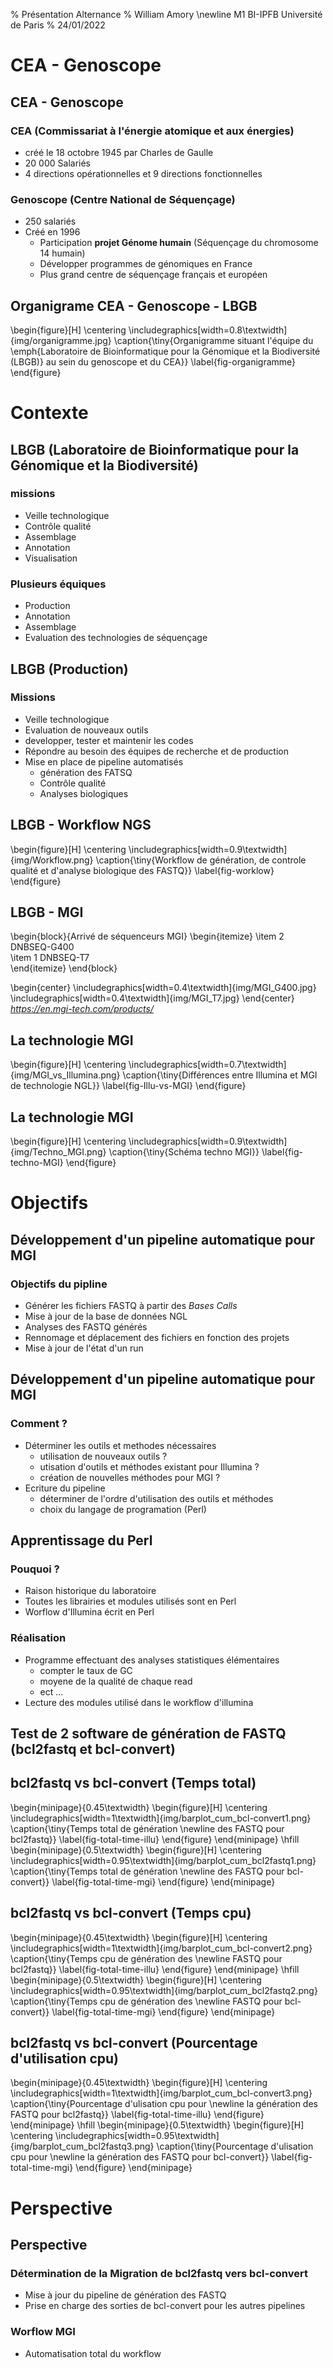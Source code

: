 % Présentation Alternance
% William Amory \newline M1 BI-IPFB Université de Paris
% 24/01/2022

# CEA - Genoscope  
## CEA - Genoscope
### CEA (Commissariat à l'énergie atomique et aux énergies)  
- créé le 18 octobre 1945 par Charles de Gaulle   
- 20 000 Salariés  
- 4 directions opérationnelles et 9 directions fonctionnelles  


### Genoscope (Centre National de Séquençage)
- 250 salariés  
- Créé en 1996  
    - Participation **projet Génome humain** (Séquençage du chromosome 14 humain)  
    - Développer programmes de génomiques en France  
    - Plus grand centre de séquençage français et européen 

## Organigrame CEA - Genoscope - LBGB
\begin{figure}[H]
    \centering
    \includegraphics[width=0.8\textwidth]{img/organigramme.jpg}
    \caption{\tiny{Organigramme situant l'équipe du \emph{Laboratoire de Bioinformatique pour la Génomique et la Biodiversité (LBGB)} au sein du genoscope et du CEA}}
    \label{fig-organigramme}
\end{figure}

# Contexte
## LBGB (Laboratoire de Bioinformatique pour la Génomique et la Biodiversité)
### missions  
- Veille technologique  
- Contrôle qualité  
- Assemblage  
- Annotation  
- Visualisation  

### Plusieurs équiques  
- Production  
- Annotation  
- Assemblage
- Evaluation des technologies de séquençage  

## LBGB (Production)
### Missions
- Veille technologique  
- Evaluation de nouveaux outils  
- developper, tester et maintenir les codes  
- Répondre au besoin des équipes de recherche et de production
- Mise en place de pipeline automatisés  
    - génération des FATSQ  
    - Contrôle qualité  
    - Analyses biologiques

## LBGB - Workflow NGS 
\begin{figure}[H]
    \centering
    \includegraphics[width=0.9\textwidth]{img/Workflow.png}
    \caption{\tiny{Workflow de génération, de controle qualité et d'analyse biologique des FASTQ}}
    \label{fig-worklow}
\end{figure}

## LBGB - MGI
\begin{block}{Arrivé de séquenceurs MGI}
    \begin{itemize}
        \item 2 DNBSEQ-G400  
        \item 1 DNBSEQ-T7  
    \end{itemize}
\end{block}

\begin{center}
    \includegraphics[width=0.4\textwidth]{img/MGI_G400.jpg}
    \includegraphics[width=0.4\textwidth]{img/MGI_T7.jpg}
\end{center}
<cite>https://en.mgi-tech.com/products/</cite>

##  La technologie MGI
\begin{figure}[H]
    \centering
    \includegraphics[width=0.7\textwidth]{img/MGI_vs_Illumina.png}
    \caption{\tiny{Différences entre Illumina et MGI de technologie NGL}}
    \label{fig-Illu-vs-MGI}
\end{figure}

##  La technologie MGI
\begin{figure}[H]
    \centering
    \includegraphics[width=0.9\textwidth]{img/Techno_MGI.png}
    \caption{\tiny{Schéma techno MGI}}
    \label{fig-techno-MGI}
\end{figure}



# Objectifs
## Développement d'un pipeline automatique pour MGI
### Objectifs du pipline  
- Générer les fichiers FASTQ à partir des *Bases Calls*  
- Mise à jour de la base de données NGL  
- Analyses des FASTQ générés  
- Rennomage et déplacement des fichiers en fonction des projets  
- Mise à jour de l'état d'un run  

## Développement d'un pipeline automatique pour MGI
### Comment ?    
- Déterminer les outils et methodes nécessaires  
    - utilisation de nouveaux outils ?  
    - utisation d'outils et méthodes existant pour Illumina ?  
    - création de nouvelles méthodes pour MGI ?  
- Ecriture du pipeline  
    - déterminer de l'ordre d'utilisation des outils et méthodes  
    - choix du langage de programation (Perl)  


## Apprentissage du Perl
### Pouquoi ?  
- Raison historique du laboratoire  
- Toutes les librairies et modules utilisés sont en Perl  
- Worflow d'Illumina écrit en Perl  

### Réalisation  
- Programme effectuant des analyses statistiques élémentaires  
    - compter le taux de GC  
    - moyene de la qualité de chaque read   
    - ect ...  
- Lecture des modules utilisé dans le workflow d'illumina  

## Test de 2 software de génération de FASTQ (bcl2fastq et bcl-convert)
## bcl2fastq vs bcl-convert (Temps total)
\begin{minipage}{0.45\textwidth}
    \begin{figure}[H]
        \centering
        \includegraphics[width=1\textwidth]{img/barplot_cum_bcl-convert1.png}
        \caption{\tiny{Temps total de génération \newline des FASTQ pour bcl2fastq}}
        \label{fig-total-time-illu}
    \end{figure}
\end{minipage} 
\hfill
\begin{minipage}{0.5\textwidth}
    \begin{figure}[H]
        \centering
        \includegraphics[width=0.95\textwidth]{img/barplot_cum_bcl2fastq1.png}
        \caption{\tiny{Temps total de génération \newline des FASTQ pour bcl-convert}}
        \label{fig-total-time-mgi}
    \end{figure}
\end{minipage} 

## bcl2fastq vs bcl-convert (Temps cpu)
\begin{minipage}{0.45\textwidth}
    \begin{figure}[H]
        \centering
        \includegraphics[width=1\textwidth]{img/barplot_cum_bcl-convert2.png}
        \caption{\tiny{Temps cpu de génération des \newline FASTQ pour bcl2fastq}}
        \label{fig-total-time-illu}
    \end{figure}
\end{minipage} 
\hfill
\begin{minipage}{0.5\textwidth}
    \begin{figure}[H]
        \centering
        \includegraphics[width=0.95\textwidth]{img/barplot_cum_bcl2fastq2.png}
        \caption{\tiny{Temps cpu de génération des \newline FASTQ pour bcl-convert}}
        \label{fig-total-time-mgi}
    \end{figure}
\end{minipage} 

## bcl2fastq vs bcl-convert (Pourcentage d'utilisation cpu)
\begin{minipage}{0.45\textwidth}
    \begin{figure}[H]
        \centering
        \includegraphics[width=1\textwidth]{img/barplot_cum_bcl-convert3.png}
        \caption{\tiny{Pourcentage d'ulisation cpu pour \newline la génération des FASTQ pour bcl2fastq}}
        \label{fig-total-time-illu}
    \end{figure}
\end{minipage} 
\hfill
\begin{minipage}{0.5\textwidth}
    \begin{figure}[H]
        \centering
        \includegraphics[width=0.95\textwidth]{img/barplot_cum_bcl2fastq3.png}
        \caption{\tiny{Pourcentage d'ulisation cpu pour \newline la génération des FASTQ pour bcl-convert}}
        \label{fig-total-time-mgi}
    \end{figure}
\end{minipage} 

# Perspective
## Perspective
### Détermination de la Migration de bcl2fastq vers bcl-convert    
- Mise à jour du pipeline de génération des FASTQ  
- Prise en charge des sorties de bcl-convert pour les autres pipelines  

### Worflow MGI  
- Automatisation total du workflow